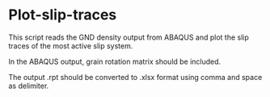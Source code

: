 # Plot-slip-traces
This script reads the GND density output from ABAQUS and plot the slip traces of the most active slip system. 

In the ABAQUS output, grain rotation matrix should be included. 

The output .rpt should be converted to .xlsx format using comma and space as delimiter.


